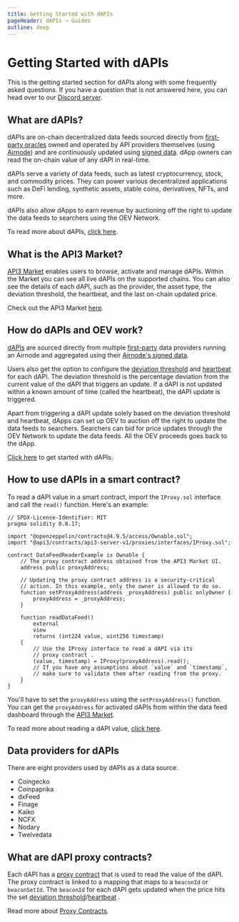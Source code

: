 ```yaml
---
title: Getting Started with dAPIs
pageHeader: dAPIs → Guides
outline: deep
---
```


<PageHeader/>

# Getting Started with dAPIs

This is the getting started section for dAPIs along with some frequently asked
questions. If you have a question that is not answered here, you can head over
to our [Discord server](https://discord.com/invite/qnRrcfnm5W).

## What are dAPIs?

dAPIs are on-chain decentralized data feeds sourced directly from
[first-party oracles](/dapis/airnode/why-first-party-oracles.md) owned and
operated by API providers themselves (using
[Airnode](/reference/airnode/latest/understand/)) and are continuously updated
using [signed data](/reference/airnode/latest/understand/http-gateways.md). dApp
owners can read the on-chain value of any dAPI in real-time.

dAPIs serve a variety of data feeds, such as latest cryptocurrency, stock, and
commodity prices. They can power various decentralized applications such as DeFi
lending, synthetic assets, stable coins, derivatives, NFTs, and more.

dAPIs also allow dApps to earn revenue by auctioning off the right to update the
data feeds to searchers using the OEV Network.

To read more about dAPIs, [click here](/dapis/reference/understand/).

## What is the API3 Market?

[API3 Market](https://market.api3.org/) enables users to browse, activate and
manage dAPIs. Within the Market you can see all live dAPIs on the supported
chains. You can also see the details of each dAPI, such as the provider, the
asset type, the deviation threshold, the heartbeat, and the last on-chain
updated price.

Check out the API3 Market [here](https://market.api3.org/).

## How do dAPIs and OEV work?

[dAPIs](/dapis/reference/understand/managed.md) are sourced directly from
multiple [first-party](/dapis/airnode/why-first-party-oracles.md) data providers
running an Airnode and aggregated using their
[Airnode's signed data](/reference/airnode/latest/understand/http-gateways.md).

Users also get the option to configure the
[deviation threshold](/dapis/reference/understand/deviations.md) and
[heartbeat](/dapis/reference/understand/deviations.md#heartbeat) for each dAPI.
The deviation threshold is the percentage deviation from the current value of
the dAPI that triggers an update. If a dAPI is not updated within a known amount
of time (called the heartbeat), the dAPI update is triggered.

Apart from triggering a dAPI update solely based on the deviation threshold and
heartbeat, dApps can set up OEV to auction off the right to update the data
feeds to searchers. Searchers can bid for price updates through the OEV Network
to update the data feeds. All the OEV proceeds goes back to the dApp.

[Click here](/dapis/guides/subscribing-to-dapis/) to get started with dAPIs.

## How to use dAPIs in a smart contract?

To read a dAPI value in a smart contract, import the `IProxy.sol` interface and
call the `read()` function. Here's an example:

```solidity
// SPDX-License-Identifier: MIT
pragma solidity 0.8.17;

import "@openzeppelin/contracts@4.9.5/access/Ownable.sol";
import "@api3/contracts/api3-server-v1/proxies/interfaces/IProxy.sol";

contract DataFeedReaderExample is Ownable {
    // The proxy contract address obtained from the API3 Market UI.
    address public proxyAddress;

    // Updating the proxy contract address is a security-critical
    // action. In this example, only the owner is allowed to do so.
    function setProxyAddress(address _proxyAddress) public onlyOwner {
        proxyAddress = _proxyAddress;
    }

    function readDataFeed()
        external
        view
        returns (int224 value, uint256 timestamp)
    {
        // Use the IProxy interface to read a dAPI via its
        // proxy contract .
        (value, timestamp) = IProxy(proxyAddress).read();
        // If you have any assumptions about `value` and `timestamp`,
        // make sure to validate them after reading from the proxy.
    }
}
```

You'll have to set the `proxyAddress` using the `setProxyAddress()` function.
You can get the `proxyAddress` for activated dAPIs from within the data feed
dashboard through the [API3 Market](https://market.api3.org/).

To read more about reading a dAPI value,
[click here](/dapis/guides/read-a-dapi/).

## Data providers for dAPIs

There are eight providers used by dAPIs as a data source.

- Coingecko
- Coinpaprika
- dxFeed
- Finage
- Kaiko
- NCFX
- Nodary
- Twelvedata

## What are dAPI proxy contracts?

Each dAPI has a [proxy contract](/dapis/reference/understand/proxy-contracts)
that is used to read the value of the dAPI. The proxy contract is linked to a
mapping that maps to a `beaconId` or `beaconSetId`. The `beaconId` for each dAPI
gets updated when the price hits the set
[deviation threshold](/dapis/reference/understand/deviations.md)/[heartbeat](/dapis/reference/understand/deviations.md#heartbeat)
.

Read more about
[Proxy Contracts](/dapis/reference/understand/proxy-contracts.md).

